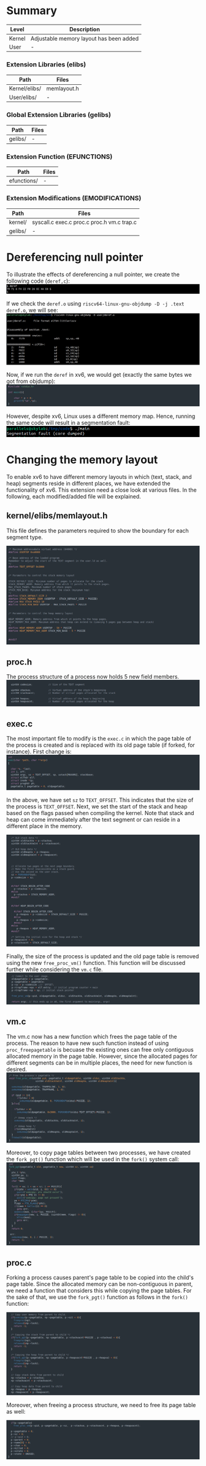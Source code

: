 # Summary
Level | Description |
| --- | --- |
| Kernel | Adjustable memory layout has been added |
| User | - |

### Extension Libraries (elibs)
Path | Files |
| --- | --- |
| Kernel/elibs/ | memlayout.h |
| User/elibs/ |  - |

### Global Extension Libraries (gelibs)
Path | Files |
| --- | --- |
| gelibs/ | - |

### Extension Function (EFUNCTIONS)
Path | Files |
| --- | --- |
| efunctions/ | - |

### Extension Modifications (EMODIFICATIONS)
Path | Files |
| --- | --- |
| kernel/ | syscall.c exec.c proc.c proc.h vm.c trap.c |
| gelibs/ | - |




# Dereferencing null pointer

To illustrate the effects of dereferencing a null pointer, we create the following code (`deref,c`):
![makekernel](https://github.com/gkiarashv/xv6/blob/main/images/deref10.png)

If we check the `deref.o` using `riscv64-linux-gnu-objdump -D -j .text deref.o`, we will see:
![makekernel](https://github.com/gkiarashv/xv6/blob/main/images/derefobjdump.png)

Now, if we run the `deref` in xv6, we would get (exactly the same bytes we got from objdump):
![makekernel](https://github.com/gkiarashv/xv6/blob/main/images/linudxcode.png)

However, despite xv6, Linux uses a different memory map. Hence, running the same code will result in a segmentation fault:
![makekernel](https://github.com/gkiarashv/xv6/blob/main/images/linuxrun.png)




# Changing the memory layout
To enable xv6 to have different memory layouts in which (text, stack, and heap) segments reside in different places, we have extended the functionality of xv6. This extension need a close look at various files. In the following, each modified/added file will be explained.


## kernel/elibs/memlayout.h
This file defines the parameters required to show the boundary for each segment type.

![makekernel](https://github.com/gkiarashv/xv6/blob/main/images/memlayout.png)


## proc.h
The process structure of a process now holds 5 new field members.
![makekernel](https://github.com/gkiarashv/xv6/blob/main/images/procva.png)



## exec.c
The most important file to modify is the `exec.c` in which the page table of the process is created and is replaced with its old page table (if forked, for instance). First change is:
![makekernel](https://github.com/gkiarashv/xv6/blob/main/images/execva1.png)

In the above, we have set `sz` to `TEXT_OFFSET`. This indicates that the size of the process is `TEXT_OFFSET`. Next, we set the start of the stack and heap based on the flags passed when compiling
the kernel. Note that stack and heap can come immediately after the text segment or can reside in a different place in the memory.

![makekernel](https://github.com/gkiarashv/xv6/blob/main/images/execva2.png)


Finally, the size of the process is updated and the old page table is removed using the new `free_proc_vm()` function. This function will be discussed further while considering the `vm.c` file.
![makekernel](https://github.com/gkiarashv/xv6/blob/main/images/execva3.png)


## vm.c
The vm.c now has a new function which frees the page table of the process. The reason to have new such function instead of using `proc_freepagetable` is becuase the existing ones 
can free only contiguous allocated memory in the page table. However, since the allocated pages for different segments can be in multiple places, the need for new function is desired. 
![makekernel](https://github.com/gkiarashv/xv6/blob/main/images/freeprocvm.png)

Moreover, to copy page tables between two processes, we have created the `fork_pgt()` function which will be used in the `fork()` system call:
![makekernel](https://github.com/gkiarashv/xv6/blob/main/images/forkpgt.png)




## proc.c
Forking a process causes parent's page table to be copied into the child's page table. Since the allocated memory can be non-contiguous in parent, we need a function that considers this while copying the page tables. For the sake of that, we use the `fork_pgt()` function as follows in the `fork()` function:

![makekernel](https://github.com/gkiarashv/xv6/blob/main/images/forkva1.png)

Moreover, when freeing a process structure, we need to free its page table as well:

![makekernel](https://github.com/gkiarashv/xv6/blob/main/images/freeproc.png)







